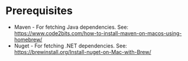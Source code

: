 # Prerequisites

* Maven - For fetching Java dependencies. See: https://www.code2bits.com/how-to-install-maven-on-macos-using-homebrew/
* Nuget - For fetching .NET dependencies. See: https://brewinstall.org/Install-nuget-on-Mac-with-Brew/